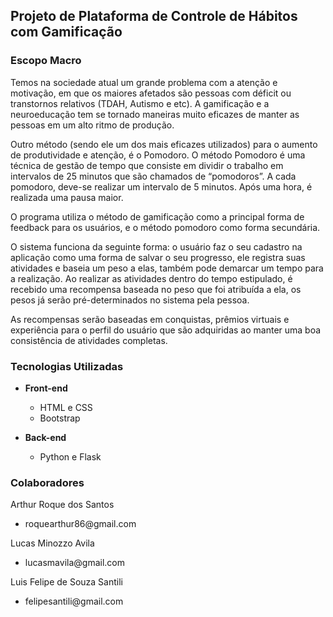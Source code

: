 <h2>Projeto de Plataforma de Controle de Hábitos com Gamificação</h2>

<h3>Escopo Macro</h3>

<p>Temos na sociedade atual um grande problema com a atenção e motivação, em que os maiores afetados são pessoas com déficit ou transtornos relativos (TDAH, Autismo e etc). A gamificação e a neuroeducação tem se tornado maneiras muito eficazes de manter as pessoas em um alto ritmo de produção.</p>
<p>Outro método (sendo ele um dos mais eficazes utilizados) para o aumento de produtividade e atenção, é o Pomodoro. O método Pomodoro é uma técnica de gestão de tempo que consiste em dividir o trabalho em intervalos de 25 minutos que são chamados de “pomodoros”. A cada pomodoro, deve-se realizar um intervalo de 5 minutos. Após uma hora, é realizada uma pausa maior.</p>
<p>O programa utiliza o método de gamificação como a principal forma de feedback para os usuários, e o método pomodoro como forma secundária. </p>
<p>O sistema funciona da seguinte forma: o usuário faz o seu cadastro na aplicação como uma forma de salvar o seu progresso, ele registra suas atividades e baseia um peso a elas, também pode demarcar um tempo para a realização. Ao realizar as atividades dentro do tempo estipulado, é recebido uma recompensa baseada no peso que foi atribuída a ela, os pesos já serão pré-determinados no sistema pela pessoa.
</p>
<p>As recompensas serão baseadas em conquistas, prêmios virtuais e experiência para o perfil do usuário que são adquiridas ao manter uma boa consistência de atividades completas.</p>

<h3>Tecnologias Utilizadas</h3>
<ul>
    <li><strong>Front-end</strong></li>
    <ul>
        <li>HTML e CSS</li>
        <li>Bootstrap</li>
    </ul>
</ul>
<ul>
    <li><strong>Back-end</strong></li>
    <ul>
        <li>Python e Flask</li>
    </ul>
</ul>

<h3>Colaboradores</h3>
<p>Arthur Roque dos Santos</p>
<ul>
    <li>roquearthur86@gmail.com</li>
</ul>
<p>Lucas Minozzo Avila</p>
<ul>
    <li>lucasmavila@gmail.com</li>
</ul>
<p>Luis Felipe de Souza Santili</p>
<ul>
    <li>felipesantili@gmail.com</li>
</ul>
